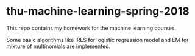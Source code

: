 # thu-machine-learning-spring-2018
This repo contains my homework for the machine learning courses. 

Some basic algorithms like IRLS for logistic regression model and EM for mixture of multinomials are implemented. 
